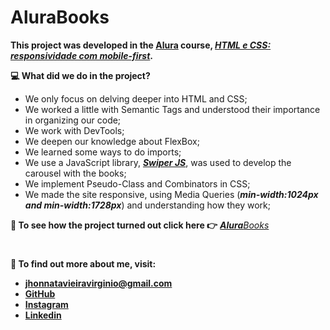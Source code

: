 # AluraBooks

**This project was developed in the [Alura](https://cursos.alura.com.br/) course, [*HTML e CSS: responsividade com mobile-first*](https://cursos.alura.com.br/course/html-css-responsividade-mobile-first).**

**💻 What did we do in the project?**
- We only focus on delving deeper into HTML and CSS;
- We worked a little with Semantic Tags and understood their importance in organizing our code;
- We work with DevTools;
- We deepen our knowledge about FlexBox;
- We learned some ways to do imports;
- We use a JavaScript library, [***Swiper JS***](https://swiperjs.com/), was used to develop the carousel with the books;
- We implement Pseudo-Class and Combinators in CSS;
- We made the site responsive, using Media Queries (***min-width:1024px and min-width:1728px***) and understanding how they work;

**🔗 To see how the project turned out click here 👉** [***Alura**Books*](https://alura-books-projeto-por-jhonnata-virginio.vercel.app/)

#
**👨 To find out more about me, visit:**
- **jhonnatavieiravirginio@gmail.com**
- [**GitHub**](https://github.com/Jhonnata-Virginio)
- [**Instagram**](https://www.instagram.com/jhonnata__virginio/)
- [**Linkedin**](https://www.linkedin.com/in/jhonnata-vieira-virginio-31352a24b/)
